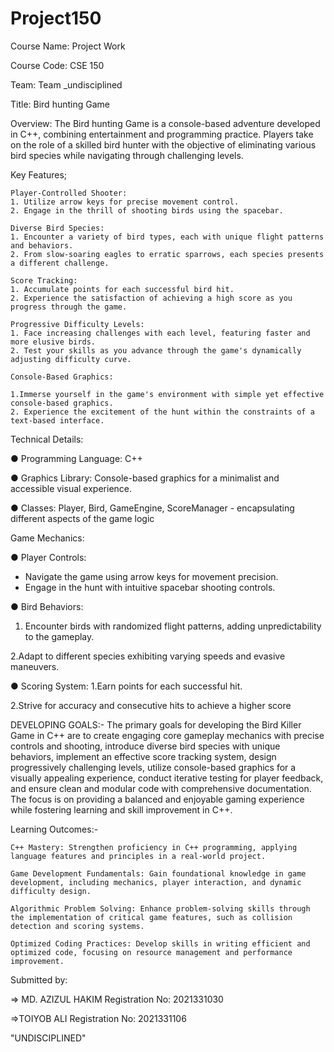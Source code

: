 # Project150
Course Name: Project Work

Course Code: CSE 150

Team: Team _undisciplined

Title: Bird hunting Game

Overview: The Bird hunting Game is a console-based adventure developed in C++, combining entertainment and programming practice. 
Players take on the role of a skilled bird hunter with the objective of eliminating various bird species
while navigating through challenging levels.

Key Features;

    Player-Controlled Shooter: 
    1. Utilize arrow keys for precise movement control. 
    2. Engage in the thrill of shooting birds using the spacebar.

    Diverse Bird Species: 
    1. Encounter a variety of bird types, each with unique flight patterns and behaviors. 
    2. From slow-soaring eagles to erratic sparrows, each species presents a different challenge.

    Score Tracking: 
    1. Accumulate points for each successful bird hit. 
    2. Experience the satisfaction of achieving a high score as you progress through the game.

    Progressive Difficulty Levels: 
    1. Face increasing challenges with each level, featuring faster and more elusive birds. 
    2. Test your skills as you advance through the game's dynamically adjusting difficulty curve.

    Console-Based Graphics: 
    
    1.Immerse yourself in the game's environment with simple yet effective console-based graphics. 
    2. Experience the excitement of the hunt within the constraints of a text-based interface.

Technical Details:

● Programming Language: C++ 

● Graphics Library: Console-based graphics for a minimalist and accessible visual experience. 

● Classes: Player, Bird, GameEngine, ScoreManager - encapsulating different aspects of the game logic

Game Mechanics:

● Player Controls:

   * Navigate the game using arrow keys for movement precision.
   * Engage in the hunt with intuitive spacebar shooting controls.

● Bird Behaviors:

   1. Encounter birds with randomized flight patterns, adding unpredictability to the gameplay.
   
   2.Adapt to different species exhibiting varying speeds and evasive maneuvers.

● Scoring System: 
1.Earn points for each successful hit. 

2.Strive for accuracy and consecutive hits to achieve a higher score

DEVELOPING GOALS:- The primary goals for developing the Bird Killer Game in C++ are to create engaging core gameplay mechanics with precise controls and shooting, introduce diverse bird species with unique behaviors, implement an effective score tracking system, design progressively challenging levels, utilize console-based graphics for a visually appealing experience, conduct iterative testing for player feedback, and ensure clean and modular code with comprehensive documentation. The focus is on providing a balanced and enjoyable gaming experience while fostering learning and skill improvement in C++.

Learning Outcomes:-

    C++ Mastery: Strengthen proficiency in C++ programming, applying language features and principles in a real-world project.
    
    Game Development Fundamentals: Gain foundational knowledge in game development, including mechanics, player interaction, and dynamic difficulty design.
    
    Algorithmic Problem Solving: Enhance problem-solving skills through the implementation of critical game features, such as collision detection and scoring systems.
    
    Optimized Coding Practices: Develop skills in writing efficient and optimized code, focusing on resource management and performance improvement.

Submitted by: 
 
 => MD. AZIZUL HAKIM
 Registration No: 2021331030 

 =>TOIYOB ALI 
 Registration No: 2021331106

"UNDISCIPLINED"
